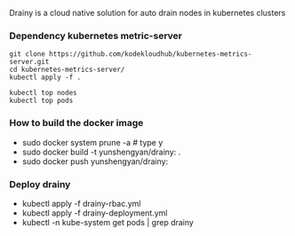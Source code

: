 Drainy is a cloud native solution for auto drain nodes in kubernetes clusters
### Dependency kubernetes metric-server
```
git clone https://github.com/kodekloudhub/kubernetes-metrics-server.git
cd kubernetes-metrics-server/
kubectl apply -f .

kubectl top nodes
kubectl top pods
```

### How to build the docker image
- sudo docker system prune -a # type y
- sudo docker build -t yunshengyan/drainy:<version> .
- sudo docker push yunshengyan/drainy:<version>


### Deploy drainy
- kubectl apply -f drainy-rbac.yml
- kubectl apply -f drainy-deployment.yml
- kubectl -n kube-system get pods | grep drainy